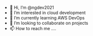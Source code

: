 - 👋 Hi, I’m @ngdev2021
- 👀 I’m interested in cloud development
- 🌱 I’m currently learning AWS DevOps
- 💞️ I’m looking to collaborate on projects
- 📫 How to reach me ....

<!---
ngdev2021/ngdev2021 is a ✨ special ✨ repository because its `README.md` (this file) appears on your GitHub profile.
You can click the Preview link to take a look at your changes.
--->
